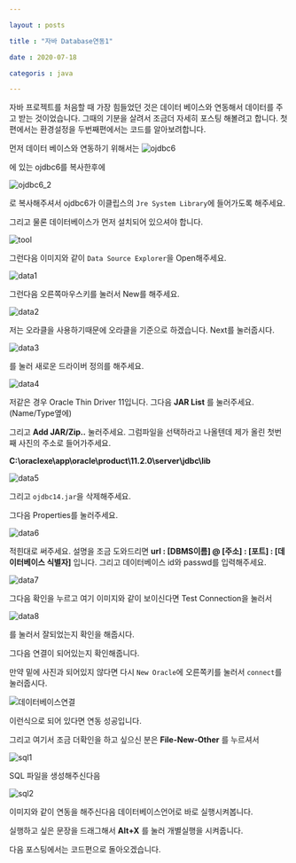 ```yaml
---

layout : posts

title : "자바 Database연동1"

date : 2020-07-18

categoris : java

---
```


자바 프로젝트를 처음할 때 가장 힘들었던 것은 데이터 베이스와 연동해서 데이터를 주고 받는 것이었습니다.
그때의 기분을 살려서 조금더 자세히 포스팅 해볼려고 합니다.
첫편에서는 환경설정을 두번째편에서는 코드를 알아보려합니다.

먼저 데이터 베이스와 연동하기 위해서는
![ojdbc6](https://user-images.githubusercontent.com/66049273/87856713-d4588780-c95b-11ea-9721-5473794a52a2.png)

에 있는 ojdbc6를 복사한후에


![ojdbc6_2](https://user-images.githubusercontent.com/66049273/87856725-e9cdb180-c95b-11ea-9bfd-265bf63ba5ec.png)

로 복사해주셔서 ojdbc6가 이클립스의 `Jre System Library`에 들어가도록 해주세요.

그리고 물론 데이터베이스가 먼저 설치되어 있으셔야 합니다.

![tool](https://user-images.githubusercontent.com/66049273/87856885-2c43be00-c95d-11ea-8d2e-671d296b0d5a.png)

그런다음 이미지와 같이 `Data Source Explorer`을 Open해주세요.

![data1](https://user-images.githubusercontent.com/66049273/87856979-f226ec00-c95d-11ea-8fdb-cf90de8ab56d.png)

그런다음 오른쪽마우스키를 눌러서 New를 해주세요.

![data2](https://user-images.githubusercontent.com/66049273/87856980-f2bf8280-c95d-11ea-8b7b-e6eef54c8923.png)

저는 오라클을 사용하기때문에 오라클을 기준으로 하겠습니다.
Next를 눌러줍시다.

![data3](https://user-images.githubusercontent.com/66049273/87856981-f3581900-c95d-11ea-890a-fd678b67043c.png)

를 눌러 새로운 드라이버 정의를 해주세요.

![data4](https://user-images.githubusercontent.com/66049273/87856982-f3f0af80-c95d-11ea-87c2-1ab8bf38a8ca.png)

저같은 경우 Oracle Thin Driver 11입니다.
그다음 **JAR List** 를 눌러주세요.(Name/Type옆에)

그리고 **Add JAR/Zip..** 눌러주세요.
그럼파일을 선택하라고 나올텐데 제가 올린  첫번째 사진의 주소로 들어가주세요.

**C:\oraclexe\app\oracle\product\11.2.0\server\jdbc\lib**

![data5](https://user-images.githubusercontent.com/66049273/87857186-b2610400-c95f-11ea-9542-9fcabaf30b71.png)

그리고 `ojdbc14.jar`을 삭제해주세요.

그다음 Properties를 눌러주세요.

![data6](https://user-images.githubusercontent.com/66049273/87857187-b2610400-c95f-11ea-8ab4-ae8e1869e6cb.png)

적힌대로 써주세요. 설명을 조금 도와드리면
**url : [DBMS이름] @ [주소] : [포트] : [데이터베이스 식별자]** 입니다.
그리고 데이터베이스 id와 passwd를 입력해주세요.

![data7](https://user-images.githubusercontent.com/66049273/87857184-b12fd700-c95f-11ea-8219-f74cd862d4a7.png)

그다음 확인을 누르고 여기 이미지와 같이 보이신다면 Test Connection을 눌러서

![data8](https://user-images.githubusercontent.com/66049273/87857324-dec95000-c960-11ea-8e2a-14638cba7a94.png)

를 눌러서 잘되었는지 확인을 해줍시다.

그다음 연결이 되어있는지 확인해줍니다.

만약 밑에 사진과 되어있지 않다면 다시 `New Oracle`에 오른쪽키를 눌러서 `connect`를 눌러줍시다.


![데이터베이스연결](https://user-images.githubusercontent.com/66049273/87856315-53988c00-c959-11ea-940d-d17970bdfe41.png)

이런식으로 되어 있다면 연동 성공입니다.

그리고 여기서 조금 더확인을 하고 싶으신 분은
**File-New-Other** 를 누르셔서

![sql1](https://user-images.githubusercontent.com/66049273/87857442-a0806080-c961-11ea-84e5-938b196cbd27.png)

SQL 파일을 생성해주신다음

![sql2](https://user-images.githubusercontent.com/66049273/87857441-9f4f3380-c961-11ea-8a29-2512d6380850.png)

이미지와 같이 연동을 해주신다음 데이터베이스언어로 바로 실행시켜봅니다.

실행하고 싶은 문장을 드래그해서 **Alt+X** 를 눌러 개별실행을 시켜줍니다.

다음 포스팅에서는 코드편으로 돌아오겠습니다.
